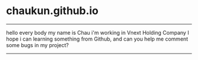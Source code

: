 # chaukun.github.io
******************************
hello every body 
my name is Chau
i'm working in Vnext Holding Company
I hope i can learning something from Github, and can you help me comment some bugs in my project? 
******************************
